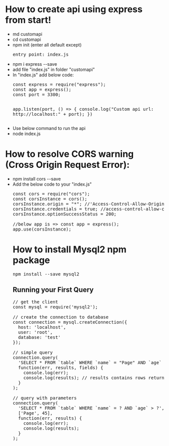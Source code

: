 # How to create api using express from start!
<ul>
<li>md customapi</li>
<li>cd customapi
<li>npm init (enter all default except)
<pre>entry point: index.js</pre>

<li>npm i express --save

<li>add file "index.js" in folder "customapi"

<li> In  "index.js" add below code:
  <pre>
const express = require("express");
const app = express();
const port = 3300;

app.listen(port, () => {
    console.log("Custom api url: http://localhost:" + port);
})
</pre>
<li> Use below command to run the api
<li> node index.js  
</ul>

# How to resolve CORS warning (Cross Origin Request Error):

<ul>
  <li>npm install cors --save
  <li>Add the below code to your "index.js"
    
  <pre>const cors = require("cors");
const corsInstance = cors();
corsInstance.origin = "*"; //'Access-Control-Allow-Origin'
corsInstance.credentials = true; //access-control-allow-credentials:true
corsInstance.optionSuccessStatus = 200;
  
//below app is => const app = express();
app.use(corsInstance);
</pre>


# How to install Mysql2 npm package
<pre>npm install --save mysql2</pre>

## Running your First Query

<pre>
// get the client
const mysql = require('mysql2');

// create the connection to database
const connection = mysql.createConnection({
  host: 'localhost',
  user: 'root',
  database: 'test'
});

// simple query
connection.query(
  'SELECT * FROM `table` WHERE `name` = "Page" AND `age` > 45',
  function(err, results, fields) {
    console.log(err); 
    console.log(results); // results contains rows returned by server
  }
);

// query with parameters
connection.query(
  'SELECT * FROM `table` WHERE `name` = ? AND `age` > ?',
  ['Page', 45],
  function(err, results) {
    console.log(err); 
    console.log(results);
  }
);
</pre>


